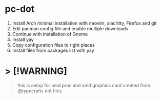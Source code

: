 # pc-dot

1. Install Arch minimal installation with neovim, alacritty, Firefox and git
2. Edit pacman config file and enable multiple downloads
3. Continue with installation of Gnome
4. Install yay
5. Copy configuration files to right places
6. Install files from packages list with yay

# > [!WARNING]

> this is setup for amd proc and amd graphics card
> created from @typecrafts dot files

